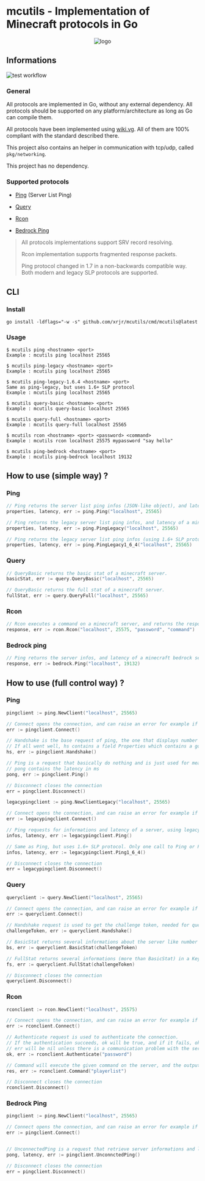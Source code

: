 # mcutils - Implementation of Minecraft protocols in Go



<p align="center">
 <img alt="logo" src="https://i.imgur.com/sDmt7Qa.png" />
</p>



## Informations

![test workflow](https://github.com/xrjr/mcutils/actions/workflows/tests.yml/badge.svg)

### General

All protocols are implemented in Go, without any external dependency. All protocols should be supported on any platform/architecture as long as Go can compile them.

All protocols have been implemented using [wiki.vg](https://wiki.vg/). All of them are 100% compliant with the standard described there.

This project also contains an helper in communication with tcp/udp, called `pkg/networking`.

This project has no dependency.

### Supported protocols

- [Ping](https://wiki.vg/Server_List_Ping) (Server List Ping)

- [Query](https://wiki.vg/Query)

- [Rcon](https://wiki.vg/Rcon)

- [Bedrock Ping](https://wiki.vg/Raknet_Protocol)



> All protocols implementations support SRV record resolving. 
>
> Rcon implementation supports fragmented response packets.
>
> Ping protocol changed in 1.7 in a non-backwards compatible way. Both modern and legacy SLP protocols are supported.



## CLI

### Install

```shell
go install -ldflags="-w -s" github.com/xrjr/mcutils/cmd/mcutils@latest
```

### Usage

```shell
$ mcutils ping <hostname> <port>
Example : mcutils ping localhost 25565

$ mcutils ping-legacy <hostname> <port>
Example : mcutils ping localhost 25565

$ mcutils ping-legacy-1.6.4 <hostname> <port>
Same as ping-legacy, but uses 1.6+ SLP protocol
Example : mcutils ping localhost 25565

$ mcutils query-basic <hostname> <port>
Example : mcutils query-basic localhost 25565

$ mcutils query-full <hostname> <port>
Example : mcutils query-full localhost 25565

$ mcutils rcon <hostname> <port> <password> <command>
Example : mcutils rcon localhost 25575 mypassword "say hello"

$ mcutils ping-bedrock <hostname> <port>
Example : mcutils ping-bedrock localhost 19132
```



## How to use (simple way) ?

### Ping

```go
// Ping returns the server list ping infos (JSON-like object), and latency of a minecraft server.
properties, latency, err := ping.Ping("localhost", 25565)
```

```go
// Ping returns the legacy server list ping infos, and latency of a minecraft server.
properties, latency, err := ping.PingLegacy("localhost", 25565)
```

```go
// Ping returns the legacy server list ping infos (using 1.6+ SLP protocol), and latency of a minecraft server.
properties, latency, err := ping.PingLegacy1_6_4("localhost", 25565)
```

### Query

```go
// QueryBasic returns the basic stat of a minecraft server.
basicStat, err := query.QueryBasic("localhost", 25565)

// QueryBasic returns the full stat of a minecraft server.
fullStat, err := query.QueryFull("localhost", 25565)
```

### Rcon

```go
// Rcon executes a command on a minecraft server, and returns the response of that command.
response, err := rcon.Rcon("localhost", 25575, "password", "command")
```

### Bedrock ping

```go
// Ping returns the server infos, and latency of a minecraft bedrock server.
response, err := bedrock.Ping("localhost", 19132)
```


## How to use (full control way) ?

### Ping

```go
pingclient := ping.NewClient("localhost", 25565)

// Connect opens the connection, and can raise an error for example if the server is unreachable
err := pingclient.Connect()

// Handshake is the base request of ping, the one that displays number of players, MOTD, etc...
// If all went well, hs contains a field Properties which contains a golang-usable JSON Object
hs, err := pingclient.Handshake()

// Ping is a request that basically do nothing and is just used for measuring the latency
// pong contains the latency in ms
pong, err := pingclient.Ping()

// Disconnect closes the connection
err = pingclient.Disconnect()
```

```go
legacypingclient := ping.NewClientLegacy("localhost", 25565)

// Connect opens the connection, and can raise an error for example if the server is unreachable
err := legacypingclient.Connect()

// Ping requests for informations and latency of a server, using legacy SLP.
infos, latency, err := legacypingclient.Ping()

// Same as Ping, but uses 1.6+ SLP protocol. Only one call to Ping or Ping1_6_4 should be done per opened connection.
infos, latency, err := legacypingclient.Ping1_6_4()

// Disconnect closes the connection
err = legacypingclient.Disconnect()
```

### Query

```go
queryclient := query.NewClient("localhost", 25565)

// Connect opens the connection, and can raise an error for example if the server is unreachable
err := queryclient.Connect()

// Handshake request is used to get the challenge token, needed for questing basic and full stat
challengeToken, err := queryclient.Handshake()

// BasicStat returns several informations about the server like number of players, maximum number of players, etc... in a fully predictable way
bs, err := queryclient.BasicStat(challengeToken)

// FullStat returns several informations (more than BasicStat) in a Key/Value format, plus the list of connected players
fs, err := queryclient.FullStat(challengeToken)

// Disconnect closes the connection
queryclient.Disconnect()
```

### Rcon

```go
rconclient := rcon.NewClient("localhost", 25575)

// Connect opens the connection, and can raise an error for example if the server is unreachable
err := rconclient.Connect()

// Authenticate request is used to authenticate the connection.
// If the authentication succeeds, ok will be true, and if it fails, ok will be false.
// err will be nil unless there is a communication problem with the server
ok, err := rconclient.Authenticate("password")

// Command will execute the given command on the server, and the output text will be returned in res
res, err := rconclient.Command("playerlist")

// Disconnect closes the connection
rconclient.Disconnect()
```

### Bedrock Ping

```go
pingclient := ping.NewClient("localhost", 25565)

// Connect opens the connection, and can raise an error for example if the server is unreachable
err := pingclient.Connect()


// UnconnectedPing is a request that retrieve server informations and latency
pong, latency, err := pingclient.UnconnctedPing()

// Disconnect closes the connection
err = pingclient.Disconnect()
```